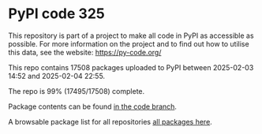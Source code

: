 # PyPI code 325

This repository is part of a project to make all code in PyPI as accessible as possible. For more information 
on the project and to find out how to utilise this data, see the website: https://py-code.org/

This repo contains 17508 packages uploaded to PyPI between 
2025-02-03 14:52 and 2025-02-04 22:55.

The repo is 99% (17495/17508) complete.

Package contents can be found [in the code branch](https://github.com/pypi-data/pypi-mirror-325/tree/code/packages).

A browsable package list for all repositories [all packages here](https://py-code.org/repositories/pypi-mirror-325).


